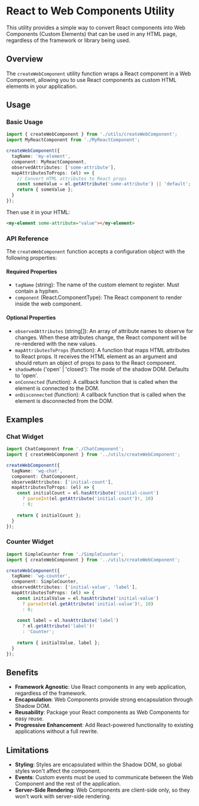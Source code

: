 # React to Web Components Utility

This utility provides a simple way to convert React components into Web Components (Custom Elements) that can be used in any HTML page, regardless of the framework or library being used.

## Overview

The `createWebComponent` utility function wraps a React component in a Web Component, allowing you to use React components as custom HTML elements in your application.

## Usage

### Basic Usage

```typescript
import { createWebComponent } from './utils/createWebComponent';
import MyReactComponent from './MyReactComponent';

createWebComponent({
  tagName: 'my-element',
  component: MyReactComponent,
  observedAttributes: ['some-attribute'],
  mapAttributesToProps: (el) => {
    // Convert HTML attributes to React props
    const someValue = el.getAttribute('some-attribute') || 'default';
    return { someValue };
  }
});
```

Then use it in your HTML:

```html
<my-element some-attribute="value"></my-element>
```

### API Reference

The `createWebComponent` function accepts a configuration object with the following properties:

#### Required Properties

- `tagName` (string): The name of the custom element to register. Must contain a hyphen.
- `component` (React.ComponentType): The React component to render inside the web component.

#### Optional Properties

- `observedAttributes` (string[]): An array of attribute names to observe for changes. When these attributes change, the React component will be re-rendered with the new values.
- `mapAttributesToProps` (function): A function that maps HTML attributes to React props. It receives the HTML element as an argument and should return an object of props to pass to the React component.
- `shadowMode` ('open' | 'closed'): The mode of the shadow DOM. Defaults to 'open'.
- `onConnected` (function): A callback function that is called when the element is connected to the DOM.
- `onDisconnected` (function): A callback function that is called when the element is disconnected from the DOM.

## Examples

### Chat Widget

```typescript
import ChatComponent from './ChatComponent';
import { createWebComponent } from '../utils/createWebComponent';

createWebComponent({
  tagName: 'wg-chat',
  component: ChatComponent,
  observedAttributes: ['initial-count'],
  mapAttributesToProps: (el) => {
    const initialCount = el.hasAttribute('initial-count')
      ? parseInt(el.getAttribute('initial-count')!, 10)
      : 0;
    
    return { initialCount };
  }
});
```

### Counter Widget

```typescript
import SimpleCounter from './SimpleCounter';
import { createWebComponent } from '../utils/createWebComponent';

createWebComponent({
  tagName: 'wg-counter',
  component: SimpleCounter,
  observedAttributes: ['initial-value', 'label'],
  mapAttributesToProps: (el) => {
    const initialValue = el.hasAttribute('initial-value')
      ? parseInt(el.getAttribute('initial-value')!, 10)
      : 0;
    
    const label = el.hasAttribute('label')
      ? el.getAttribute('label')!
      : 'Counter';
    
    return { initialValue, label };
  }
});
```

## Benefits

- **Framework Agnostic**: Use React components in any web application, regardless of the framework.
- **Encapsulation**: Web Components provide strong encapsulation through Shadow DOM.
- **Reusability**: Package your React components as Web Components for easy reuse.
- **Progressive Enhancement**: Add React-powered functionality to existing applications without a full rewrite.

## Limitations

- **Styling**: Styles are encapsulated within the Shadow DOM, so global styles won't affect the component.
- **Events**: Custom events must be used to communicate between the Web Component and the rest of the application.
- **Server-Side Rendering**: Web Components are client-side only, so they won't work with server-side rendering.
